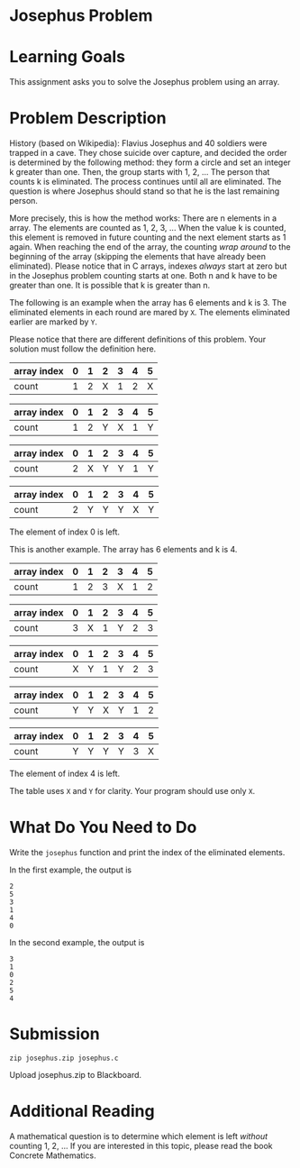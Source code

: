 # Josephus Problem

Learning Goals 
==============

This assignment asks you to solve the Josephus problem using an array. 


Problem Description
===================

History (based on Wikipedia): Flavius Josephus and 40 soldiers were
trapped in a cave. They chose suicide over capture, and decided the
order is determined by the following method: they form a circle and
set an integer k greater than one.  Then, the group starts with 1, 2,
... The person that counts k is eliminated.  The process continues
until all are eliminated.  The question is where Josephus should stand
so that he is the last remaining person.

More precisely, this is how the method works: There are n elements in
a array. The elements are counted as 1, 2, 3, ... When the value k is
counted, this element is removed in future counting and the next
element starts as 1 again. When reaching the end of the array, the
counting *wrap around* to the beginning of the array (skipping the
elements that have already been eliminated).  Please notice that in C
arrays, indexes *always* start at zero but in the Josephus problem
counting starts at one. Both n and k have to be greater than one.  It
is possible that k is greater than n.

The following is an example when the array has 6 elements and k is 3.
The eliminated elements in each round are mared by `X`.  The elements eliminated
earlier are marked by  `Y`.

Please notice that there are different definitions of this
problem. Your solution must follow the definition here.


array index | 0 | 1 | 2 | 3 | 4 | 5 
------------|---|---|---|---|---|---
count       | 1 | 2 | X | 1 | 2 | X 


array index | 0 | 1 | 2 | 3 | 4 | 5 
------------|---|---|---|---|---|---
count       | 1 | 2 | Y | X | 1 | Y 


array index | 0 | 1 | 2 | 3 | 4 | 5 
------------|---|---|---|---|---|---
count       | 2 | X | Y | Y | 1 | Y 

array index | 0 | 1 | 2 | 3 | 4 | 5
------------|---|---|---|---|---|---
count       | 2 | Y | Y | Y | X | Y

The element of index 0 is left.

This is another example. The array has 6 elements and k is 4.

array index | 0 | 1 | 2 | 3 | 4 | 5 
------------|---|---|---|---|---|---
count       | 1 | 2 | 3 | X | 1 | 2 

array index | 0 | 1 | 2 | 3 | 4 | 5 
------------|---|---|---|---|---|---
count       | 3 | X | 1 | Y | 2 | 3 

array index | 0 | 1 | 2 | 3 | 4 | 5 
------------|---|---|---|---|---|---
count       | X | Y | 1 | Y | 2 | 3

array index | 0 | 1 | 2 | 3 | 4 | 5 
------------|---|---|---|---|---|---
count       | Y | Y | X | Y | 1 | 2

array index | 0 | 1 | 2 | 3 | 4 | 5 
------------|---|---|---|---|---|---
count       | Y | Y | Y | Y | 3 | X

The element of index 4 is left.

The table uses `X` and `Y` for clarity.  Your program should use only `X`.

What Do You Need to Do
======================

Write the `josephus` function and print the index of the eliminated elements.

In the first example, the output is
```
2
5
3
1
4
0
```

In the second example, the output is

```
3
1
0
2
5
4
```

Submission
==========

```
zip josephus.zip josephus.c
```

Upload josephus.zip to Blackboard.

Additional Reading
==================

A mathematical question is to determine which element is left
*without* counting 1, 2, ...  If you are interested in this topic,
please read the book Concrete Mathematics.  
